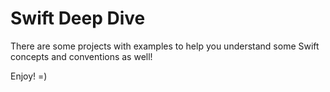 # Swift Deep Dive

There are some projects with examples to help you understand some Swift concepts and conventions as well!

Enjoy! =) 


